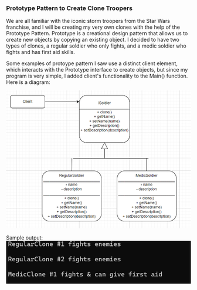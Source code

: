 ### Prototype Pattern to Create Clone Troopers
We are all familiar with the iconic storm troopers from the Star Wars franchise, and I will be creating my very own clones with the help of the Prototype Pattern. Prototype is a creational design pattern that allows us to create new objects by copying an existing object. I decided to have two types of clones, a regular soldier who only fights, and a medic soldier who fights and has first aid skills.

Some examples of protoype pattern I saw use a distinct client element, which interacts with the Prototype interface to create objects, but since my program is very simple, I added client's functionality to the Main() function.
Here is a diagram:

![](Diagrams/PrototypeDiagram.png)

Sample output:
![](Diagrams/Screenshot.png)
